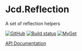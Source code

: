 # Jcd.Reflection
A set of reflection helpers

[![GitHub](https://img.shields.io/github/license/jason-c-daniels/Jcd.Reflection)](https://github.com/jason-c-daniels/Jcd.Reflection/blob/main/LICENSE)
[![Build status](https://ci.appveyor.com/api/projects/status/sbmfvmr1jmcf1pic?svg=true)](https://ci.appveyor.com/project/jason-c-daniels/jcd-reflection)
[![MyGet](https://img.shields.io/myget/jason-c-daniels/v/Jcd.Reflection)](https://www.myget.org/feed/jason-c-daniels/package/nuget/Jcd.Reflection)

[API Documentation](https://github.com/jason-c-daniels/Jcd.Reflection/blob/main/docs/Jcd_Reflection.md)
